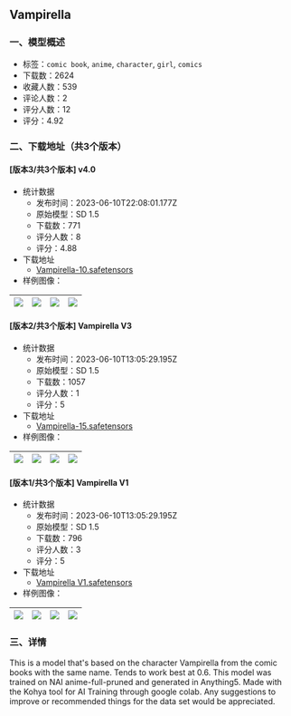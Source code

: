 ## Vampirella
### 一、模型概述

- 标签：`comic book`, `anime`, `character`, `girl`, `comics`
- 下载数：2624
- 收藏人数：539
- 评论人数：2
- 评分人数：12
- 评分：4.92

### 二、下载地址（共3个版本）

#### [版本3/共3个版本] v4.0

- 统计数据
  - 发布时间：2023-06-10T22:08:01.177Z
  - 原始模型：SD 1.5
  - 下载数：771
  - 评分人数：8
  - 评分：4.88
- 下载地址
  - [Vampirella-10.safetensors](https://civitai.com/api/download/models/93054)
- 样例图像：

| <img src="https://image.civitai.com/xG1nkqKTMzGDvpLrqFT7WA/06789b58-ade2-4041-8275-0ab14521637f/width=450/1100612.jpeg" /> | <img src="https://image.civitai.com/xG1nkqKTMzGDvpLrqFT7WA/7f607ec3-7a1e-4960-a2ca-542ffc4cb020/width=450/1100592.jpeg" /> | <img src="https://image.civitai.com/xG1nkqKTMzGDvpLrqFT7WA/7ab32a74-ed71-4472-b9b1-c3bf2259358c/width=450/1096440.jpeg" /> | <img src="https://image.civitai.com/xG1nkqKTMzGDvpLrqFT7WA/6d51a9c6-16d5-43e6-ae51-b1e7b773f417/width=450/1096445.jpeg" /> |
| ---- | ---- | ---- | ---- |

#### [版本2/共3个版本] Vampirella V3

- 统计数据
  - 发布时间：2023-06-10T13:05:29.195Z
  - 原始模型：SD 1.5
  - 下载数：1057
  - 评分人数：1
  - 评分：5
- 下载地址
  - [Vampirella-15.safetensors](https://civitai.com/api/download/models/29252)
- 样例图像：

| <img src="https://image.civitai.com/xG1nkqKTMzGDvpLrqFT7WA/5fb8ef91-37d8-406c-dda2-7cf563519e00/width=450/330602.jpeg" /> | <img src="https://image.civitai.com/xG1nkqKTMzGDvpLrqFT7WA/4e0fbf1c-35d9-41ba-f2dd-6552c05c4300/width=450/330601.jpeg" /> | <img src="https://image.civitai.com/xG1nkqKTMzGDvpLrqFT7WA/a5fc27a7-58e1-4aaf-1155-702324e6ff00/width=450/330600.jpeg" /> | <img src="https://image.civitai.com/xG1nkqKTMzGDvpLrqFT7WA/4b864e4d-757d-4247-f2ea-b6eef3adfc00/width=450/330599.jpeg" /> |
| ---- | ---- | ---- | ---- |

#### [版本1/共3个版本] Vampirella V1

- 统计数据
  - 发布时间：2023-06-10T13:05:29.195Z
  - 原始模型：SD 1.5
  - 下载数：796
  - 评分人数：3
  - 评分：5
- 下载地址
  - [Vampirella V1.safetensors](https://civitai.com/api/download/models/21503)
- 样例图像：

| <img src="https://image.civitai.com/xG1nkqKTMzGDvpLrqFT7WA/b62f3b6d-2656-4de8-fa89-b38317dd6a00/width=450/228428.jpeg" /> | <img src="https://image.civitai.com/xG1nkqKTMzGDvpLrqFT7WA/1c28049d-95b5-41ae-0b98-9bdf1b751800/width=450/228439.jpeg" /> | <img src="https://image.civitai.com/xG1nkqKTMzGDvpLrqFT7WA/c0d7651a-1ba6-4911-3c66-a9ceae23df00/width=450/228438.jpeg" /> | <img src="https://image.civitai.com/xG1nkqKTMzGDvpLrqFT7WA/7868ec4b-5589-440c-dd0d-514d2c6b3e00/width=450/228437.jpeg" /> |
| ---- | ---- | ---- | ---- |


### 三、详情
<p>This is a model that's based on the character Vampirella from the comic books with the same name. Tends to work best at 0.6. This model was trained on NAI anime-full-pruned and generated in Anything5. Made with the Kohya tool for AI Training through google colab. Any suggestions to improve or recommended things for the data set would be appreciated.</p>